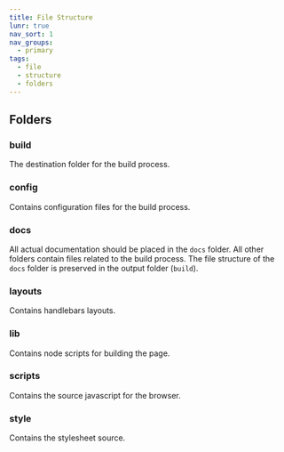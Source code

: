 ```yaml
---
title: File Structure
lunr: true
nav_sort: 1
nav_groups:
  - primary
tags:
  - file
  - structure
  - folders
---
```


## Folders

### build
The destination folder for the build process.

### config
Contains configuration files for the build process.

### docs
All actual documentation should be placed in the `docs` folder. All other folders contain files related to the build process. The file structure of the `docs` folder is preserved in the output folder (`build`).

### layouts
Contains handlebars layouts.

### lib
Contains node scripts for building the page.

### scripts
Contains the source javascript for the browser.

### style
Contains the stylesheet source.
